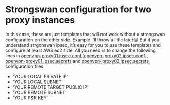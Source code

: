 # Strongswan configuration for two proxy instances

In this case, these are just templates that will not work without a strongswan configuration on the other side. Example I'll throw a little later:pensive: 
But if you understand strgonswan ipsec, it’s easy for you to use these templates and configure at least AWS ec2 side. All you need is to change the following lines in [openvpn-proxy01.ipsec.conf]([openvpn-proxy01.ipsec.conf]),[[openvpn-proxy02.ipsec.conf]]([openvpn-proxy01.ipsec.conf]), [openvpn-proxy01.ipsec.secrets](openvpn-proxy01.ipsec.secrets) and [openvpn-proxy02.ipsec.secrets](openvpn-proxy02.ipsec.secrets) configuration files:
- 'YOUR LOCAL PRIVATE IP'
- 'YOUR LOCAL SUBNET'
- 'YOUR REMOTE TARGET PUBLIC IP'
- 'YOUR REMOTE SUBNET'
- 'YOUR PSK KEY'
